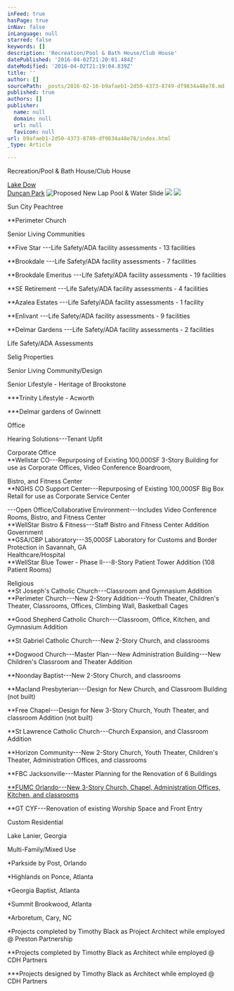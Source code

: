 ```yaml
---
inFeed: true
hasPage: true
inNav: false
inLanguage: null
starred: false
keywords: []
description: 'Recreation/Pool & Bath House/Club House'
datePublished: '2016-04-02T21:20:01.484Z'
dateModified: '2016-04-02T21:19:04.839Z'
title: ''
author: []
sourcePath: _posts/2016-02-16-b9afaeb1-2d50-4373-8749-df9834a48e78.md
published: true
authors: []
publisher:
  name: null
  domain: null
  url: null
  favicon: null
url: b9afaeb1-2d50-4373-8749-df9834a48e78/index.html
_type: Article

---
```

Recreation/Pool & Bath House/Club House

[Lake Dow][0]  
[Duncan Park][1]
![Proposed New Lap Pool & Water Slide](https://the-grid-user-content.s3-us-west-2.amazonaws.com/0b37298d-a1be-4b76-ae24-bf9c03acdc01.jpg)
![](https://the-grid-user-content.s3-us-west-2.amazonaws.com/cc28db6b-b49f-47f4-8399-e33ef2c627b7.jpg)
![](https://the-grid-user-content.s3-us-west-2.amazonaws.com/a6f32c5c-d72d-4737-87f4-10711a3909b0.jpg)

Sun City Peachtree

\*\*Perimeter Church

Senior Living Communities

\*\*Five Star ---Life Safety/ADA facility assessments - 13 facilities

\*\*Brookdale ---Life Safety/ADA facility assessments - 7 facilities

\*\*Brookdale Emeritus ---Life Safety/ADA facility assessments - 19 facilities

\*\*SE Retirement ---Life Safety/ADA facility assessments - 4 facilities

\*\*Azalea Estates ---Life Safety/ADA facility assessments - 1 facility

\*\*Enlivant ---Life Safety/ADA facility assessments - 9 facilities

\*\*Delmar Gardens ---Life Safety/ADA facility assessments - 2 facilities

Life Safety/ADA Assessments

Selig Properties

Senior Living Community/Design

Senior Lifestyle - Heritage of Brookstone

\*\*\*Trinity Lifestyle - Acworth

\*\*\*Delmar gardens of Gwinnett

Office

Hearing Solutions---Tenant Upfit

Corporate Office  
\*\*Wellstar CO---Repurposing of Existing 100,000SF 3-Story Building for use as Corporate Offices, Video Conference Boardroom,

Bistro, and Fitness Center  
\*\*NGHS CO Support Center---Repurposing of Existing 100,000SF Big Box Retail for use as Corporate Service Center

---Open Office/Collaborative Environment---Includes Video Conference Rooms, Bistro, and Fitness Center  
\*\*WellStar Bistro & Fitness---Staff Bistro and Fitness Center Addition  
Government  
\*\*GSA/CBP Laboratory---35,000SF Laboratory for Customs and Border Protection in Savannah, GA  
Healthcare/Hospital  
\*\*WellStar Blue Tower - Phase II---8-Story Patient Tower Addition (108 Patient Rooms)

Religious   
\*\*St Joseph's Catholic Church---Classroom and Gymnasium Addition  
\*\*Perimeter Church---New 2-Story Addition---Youth Theater, Children's Theater, Classrooms, Offices, Climbing Wall, Basketball Cages

\*\*Good Shepherd Catholic Church---Classroom, Office, Kitchen, and Gymnasium Addition

\*\*St Gabriel Catholic Church---New 2-Story Church, and classrooms

\*\*Dogwood Church---Master Plan---New Administration Building---New Children's Classroom and Theater Addition

\*\*Noonday Baptist---New 2-Story Church, and classrooms

\*\*Macland Presbyterian---Design for New Church, and Classroom Building (not built)

\*\*Free Chapel---Design for New 3-Story Church, Youth Theater, and classroom Addition (not built)

\*\*St Lawrence Catholic Church---Church Expansion, and Classroom Addition

\*\*Horizon Community---New 2-Story Church, Youth Theater, Children's Theater, Administration Offices, and classrooms

\*\*FBC Jacksonville---Master Planning for the Renovation of 6 Buildings

[\*\*FUMC Orlando---New 3-Story Church, Chapel, Administration Offices, Kitchen, and classrooms][2]

\*\*GT CYF---Renovation of existing Worship Space and Front Entry

Custom Residential

Lake Lanier, Georgia

Multi-Family/Mixed Use 

\*Parkside by Post, Orlando

\*Highlands on Ponce, Atlanta

\*Georgia Baptist, Atlanta

\*Summit Brookwood, Atlanta

\*Arboretum, Cary, NC

\*Projects completed by Timothy Black as Project Architect while employed @ Preston Partnership

\*\*Projects completed by Timothy Black as Architect while employed @ CDH Partners

\*\*\*Projects designed by Timothy Black as Architect while employed @ CDH Partners

[0]: http://www.circlesquarearchitects.com/gallery/csa%20lake%20dow%20pool%20close-up%20150926.pdf
[1]: http://www.fairburn.com/wp-content/uploads/2013/05/Map-of-Duncan-Park-Improvements.pdf
[2]: http://www.pcidesignawards.org/2013/pages/religious/religious.html